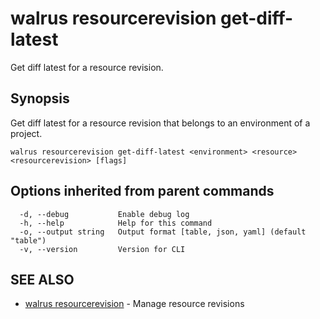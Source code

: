# walrus resourcerevision get-diff-latest

Get diff latest for a resource revision.

## Synopsis

Get diff latest for a resource revision that belongs to an environment of a project.

```
walrus resourcerevision get-diff-latest <environment> <resource> <resourcerevision> [flags]
```

## Options inherited from parent commands

```
  -d, --debug           Enable debug log
  -h, --help            Help for this command
  -o, --output string   Output format [table, json, yaml] (default "table")
  -v, --version         Version for CLI
```

## SEE ALSO

* [walrus resourcerevision](walrus_resourcerevision)	 - Manage resource revisions


